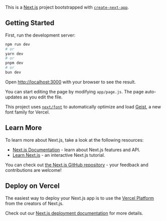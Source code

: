 This is a [Next.js](https://nextjs.org) project bootstrapped with [`create-next-app`](https://github.com/vercel/next.js/tree/canary/packages/create-next-app).

## Getting Started

First, run the development server:

```bash
npm run dev
# or
yarn dev
# or
pnpm dev
# or
bun dev
```

Open [http://localhost:3000](http://localhost:3000) with your browser to see the result.

You can start editing the page by modifying `app/page.js`. The page auto-updates as you edit the file.

This project uses [`next/font`](https://nextjs.org/docs/app/building-your-application/optimizing/fonts) to automatically optimize and load [Geist](https://vercel.com/font), a new font family for Vercel.

## Learn More

To learn more about Next.js, take a look at the following resources:

- [Next.js Documentation](https://nextjs.org/docs) - learn about Next.js features and API.
- [Learn Next.js](https://nextjs.org/learn) - an interactive Next.js tutorial.

You can check out [the Next.js GitHub repository](https://github.com/vercel/next.js) - your feedback and contributions are welcome!

## Deploy on Vercel

The easiest way to deploy your Next.js app is to use the [Vercel Platform](https://vercel.com/new?utm_medium=default-template&filter=next.js&utm_source=create-next-app&utm_campaign=create-next-app-readme) from the creators of Next.js.

Check out our [Next.js deployment documentation](https://nextjs.org/docs/app/building-your-application/deploying) for more details.



<!-- 

authentication used 

clerk > create account on clerk

NEXT_PUBLIC_CLERK_PUBLISHABLE_KEY=rrl
CLERK_SECRET_KEY=your_key


 -->

<!-- 

this is the sign_in

NEXT_PUBLIC_CLERK_SIGN_IN_URL=/sign-in
NEXT_PUBLIC_CLERK_SIGN_IN_FALLBACK_REDIRECT_URL=/
NEXT_PUBLIC_CLERK_SIGN_UP_FALLBACK_REDIRECT_URL=/

 -->


<!--  
NEXT_PUBLIC_CLERK_SIGN_UP_URL=/sign-up
NEXT_PUBLIC_CLERK_SIGN_UP_FALLBACK_REDIRECT_URL=/
NEXT_PUBLIC_CLERK_SIGN_IN_FALLBACK_REDIRECT_URL=/
-->
 

<!-- 
use drizzle for database and choose neon https://orm.drizzle.team/docs/get-started/neon-new

STEP 1: install @neondatabase/serverless package

npm i drizzle-orm @neondatabase/serverless dotenv
npm i -D drizzle-kit tsx

Step 2 - Setup connection variables
Create a .env file in the root of your project and add your database connection variable:

DATABASE_URL=

go to the neon website and login to paste the databse_url https://neon.com/


Step 3 - Connect Drizzle ORM to the database
Create a index.ts file in the src/db directory and initialize the connection:

Step 4 - Create a table
Create a schema.ts file in the src/db directory and declare your table:



Step 5 - Setup Drizzle config file
Drizzle config - a configuration file that is used by Drizzle Kit and contains all the information about your database connection, migration folder and schema files.

Create a drizzle.config.ts file in the root of your project and add the following content:

Step 6 - Applying changes to the database
You can directly apply changes to your database using the drizzle-kit push command. This is a convenient method for quickly testing new schema designs or modifications in a local development environment, allowing for rapid iterations without the need to manage migration files: -->

<!-- 

import 'dotenv/config';
import { defineConfig } from 'drizzle-kit';

export default defineConfig({
  out: './drizzle',
  schema: './src/db/schema.ts',
  dialect: 'postgresql',
  dbCredentials: {
    url: process.env.DATABASE_URL!,
  },
});


install npm i anxios


Your app is trying to connect to a database using the Neon service, but you haven't provided the required connection string in your environment variables on Vercel.

💡 Fix it in 3 Steps:
1. Get Your Database Connection String

If you're using Neon
, go to your Neon dashboard → select your project → copy the connection string (usually starts with postgres://).

2. Add the Env Variable to Vercel

Go to your Vercel dashboard
.

Click on your project.

Go to the Settings tab → Environment Variables.

Click "Add":

Key: DATABASE_URL or whatever your code expects (e.g. NEON_URL)

Value: paste your Neon connection string

Environment: Select Production (and Preview if needed)

3. Trigger a new deployment

After saving the environment variable:

Go back to the Deployments tab

Click “Redeploy”

✅ Optional: Make sure your .env file matches

If you're using .env locally, it should contain:

DATABASE_URL=postgres://your-neon-connection-string


And in your code (example):

import { neon } from '@neondatabase/serverless'

const sql = neon(process.env.DATABASE_URL!) // or process.env.NEON_URL


Let me know if you're not using Neon or unsure what your connection string should be.

 -->



